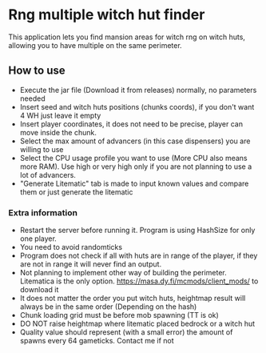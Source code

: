 # Rng multiple witch hut finder

This application lets you find mansion areas for witch rng on witch huts, allowing you to have multiple on the same perimeter.

## How to use

- Execute the jar file (Download it from releases) normally, no parameters needed
- Insert seed and witch huts positions (chunks coords), if you don't want 4 WH just leave it empty
- Insert player coordinates, it does not need to be precise, player can move inside the chunk.
- Select the max amount of advancers (in this case dispensers) you are willing to use
- Select the CPU usage profile you want to use (More CPU also means more RAM). Use high or very high only if you are not planning to use a lot of advancers.
- "Generate Litematic" tab is made to input known values and compare them or just generate the litematic

### Extra information
- Restart the server before running it. Program is using HashSize for only one player.
- You need to avoid randomticks
- Program does not check if all with huts are in range of the player, if they are not in range it will never find an output.
- Not planning to implement other way of building the perimeter. Litematica is the only option. https://masa.dy.fi/mcmods/client_mods/ to download it
- It does not matter the order you put witch huts, heightmap result will always be in the same order (Depending on the hash)
- Chunk loading grid must be before mob spawning (TT is ok)
- DO NOT raise heightmap where litematic placed bedrock or a witch hut
- Quality value should represent (with a small error) the amount of spawns every 64 gameticks. Contact me if not